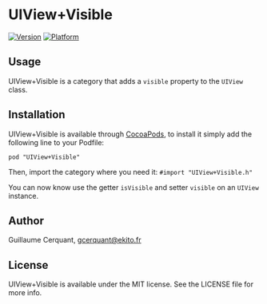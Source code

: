 # UIView+Visible

[![Version](http://cocoapod-badges.herokuapp.com/v/UIView+Visible/badge.png)](http://cocoadocs.org/docsets/UIView+Visible)
[![Platform](http://cocoapod-badges.herokuapp.com/p/UIView+Visible/badge.png)](http://cocoadocs.org/docsets/UIView+Visible)

## Usage

UIView+Visible is a category that adds a `visible` property to the `UIView` class.  


## Installation

UIView+Visible is available through [CocoaPods](http://cocoapods.org), to install
it simply add the following line to your Podfile:

    pod "UIView+Visible"
    
Then, import the category where you need it: `#import "UIView+Visible.h"`

You can now know use the getter `isVisible` and setter `visible` on an `UIView` instance.

## Author

Guillaume Cerquant, gcerquant@ekito.fr

## License

UIView+Visible is available under the MIT license. See the LICENSE file for more info.

